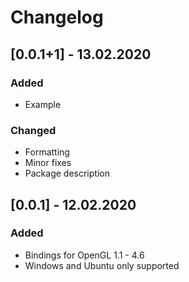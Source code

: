 # Changelog

## [0.0.1+1] - 13.02.2020

### Added

- Example

### Changed

- Formatting
- Minor fixes
- Package description

## [0.0.1] - 12.02.2020

### Added

- Bindings for OpenGL 1.1 - 4.6
- Windows and Ubuntu only supported